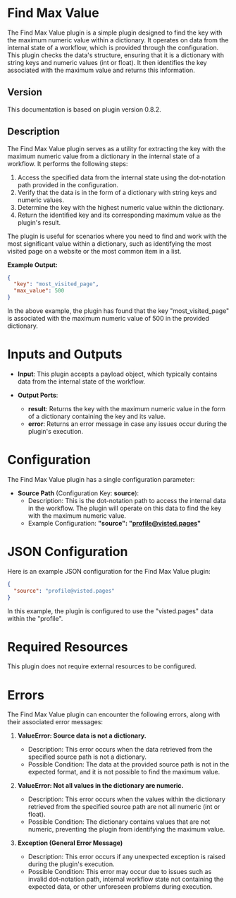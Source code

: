 # Find Max Value

The Find Max Value plugin is a simple plugin designed to find the key with the maximum numeric value within a
dictionary. It operates on data from the internal state of a workflow, which is provided through the configuration. This
plugin checks the data's structure, ensuring that it is a dictionary with string keys and numeric values (int or float).
It then identifies the key associated with the maximum value and returns this information.

## Version

This documentation is based on plugin version 0.8.2.

## Description

The Find Max Value plugin serves as a utility for extracting the key with the maximum numeric value from a dictionary in
the internal state of a workflow. It performs the following steps:

1. Access the specified data from the internal state using the dot-notation path provided in the configuration.
2. Verify that the data is in the form of a dictionary with string keys and numeric values.
3. Determine the key with the highest numeric value within the dictionary.
4. Return the identified key and its corresponding maximum value as the plugin's result.

The plugin is useful for scenarios where you need to find and work with the most significant value within a dictionary,
such as identifying the most visited page on a website or the most common item in a list.

**Example Output:**

```json
{
  "key": "most_visited_page",
  "max_value": 500
}
```

In the above example, the plugin has found that the key "most_visited_page" is associated with the maximum numeric value
of 500 in the provided dictionary.

# Inputs and Outputs

- **Input**: This plugin accepts a payload object, which typically contains data from the internal state of the
  workflow.

- **Output Ports**:
    - __result__: Returns the key with the maximum numeric value in the form of a dictionary containing the key and its
      value.
    - __error__: Returns an error message in case any issues occur during the plugin's execution.

# Configuration

The Find Max Value plugin has a single configuration parameter:

- **Source Path** (Configuration Key: __source__):
    - Description: This is the dot-notation path to access the internal data in the workflow. The plugin will operate on
      this data to find the key with the maximum numeric value.
    - Example Configuration: __"source": "profile@visted.pages"__

# JSON Configuration

Here is an example JSON configuration for the Find Max Value plugin:

```json
{
  "source": "profile@visted.pages"
}
```

In this example, the plugin is configured to use the "visted.pages" data within the "profile".

# Required Resources

This plugin does not require external resources to be configured.

# Errors

The Find Max Value plugin can encounter the following errors, along with their associated error messages:

1. **ValueError: Source data is not a dictionary.**
    - Description: This error occurs when the data retrieved from the specified source path is not a dictionary.
    - Possible Condition: The data at the provided source path is not in the expected format, and it is not possible to
      find the maximum value.

2. **ValueError: Not all values in the dictionary are numeric.**
    - Description: This error occurs when the values within the dictionary retrieved from the specified source path are
      not all numeric (int or float).
    - Possible Condition: The dictionary contains values that are not numeric, preventing the plugin from identifying
      the maximum value.

3. **Exception (General Error Message)**
    - Description: This error occurs if any unexpected exception is raised during the plugin's execution.
    - Possible Condition: This error may occur due to issues such as invalid dot-notation path, internal workflow state
      not containing the expected data, or other unforeseen problems during execution.
